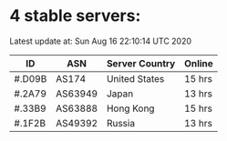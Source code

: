 # 4 stable servers:

Latest update at: Sun Aug 16 22:10:14 UTC 2020

| ID | ASN | Server Country | Online |
| -- | --- | -------------- | ------ |
| #.D09B | AS174 | United States | 15 hrs |
| #.2A79 | AS63949 | Japan | 13 hrs |
| #.33B9 | AS63888 | Hong Kong | 15 hrs |
| #.1F2B | AS49392 | Russia | 13 hrs |

